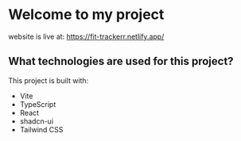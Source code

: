 # Welcome to my project
website is live at: https://fit-trackerr.netlify.app/

## What technologies are used for this project?

This project is built with:

- Vite
- TypeScript
- React
- shadcn-ui
- Tailwind CSS

